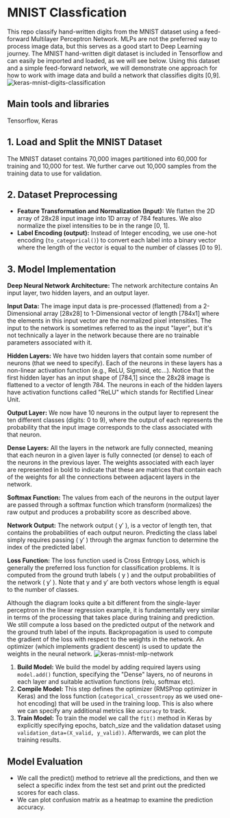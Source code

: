# MNIST Classfication
This repo classify hand-written digits from the MNIST dataset using a feed-forward Multilayer Perceptron Network. MLPs are not the preferred way to process image data, but this serves as a good start to Deep Learning journey. The MNIST hand-written digit dataset is included in Tensorflow and can easily be imported and loaded, as we will see below. Using this dataset and a simple feed-forward network, we will demonstrate one approach for how to work with image data and build a network that classifies digits [0,9].
![keras-mnist-digits-classification](https://github.com/galax19ksh/MNIST/assets/112553872/566802a5-d6f8-4201-9aee-f9ed63edd14c)


## Main tools and libraries
Tensorflow, Keras

## 1. Load and Split the MNIST Dataset
The MNIST dataset contains 70,000 images partitioned into 60,000 for training and 10,000 for test. We further carve out 10,000 samples from the training data to use for validation.

## 2. Dataset Preprocessing
* **Feature Transformation and Normalization (Input):** We flatten the 2D array of 28x28 input image into 1D array of 784 features. We also normalize the pixel intensities to be in the range [0, 1].
*  **Label Encoding (output):** Instead of Integer encoding, we use one-hot encoding (`to_categorical()`) to convert each label into a binary vector where the length of the vector is equal to the number of classes [0 to 9].

## 3. Model Implementation
**Deep Neural Network Architecture:** The network architecture contains An input layer, two hidden layers, and an output layer.

**Input Data:** The image input data is pre-processed (flattened) from a 2-Dimensional array [28x28] to 1-Dimensional vector of length [784x1] where the elements in this input vector are the normalized pixel intensities. The input to the network is sometimes referred to as the input "layer", but it's not technically a layer in the network because there are no trainable parameters associated with it.

**Hidden Layers:** We have two hidden layers that contain some number of neurons (that we need to specify). Each of the neurons in these layers has a non-linear activation function (e.g., ReLU, Sigmoid, etc...). Notice that the first hidden layer has an input shape of [784,1] since the 28x28 image is flattened to a vector of length 784. The neurons in each of the hidden layers have activation functions called "ReLU" which stands for Rectified Linear Unit.

**Output Layer:** We now have 10 neurons in the output layer to represent the ten different classes (digits: 0 to 9), where the output of each represents the probability that the input image corresponds to the class associated with that neuron.

**Dense Layers:** All the layers in the network are fully connected, meaning that each neuron in a given layer is fully connected (or dense) to each of the neurons in the previous layer. The weights associated with each layer are represented in bold to indicate that these are matrices that contain each of the weights for all the connections between adjacent layers in the network.

**Softmax Function:** The values from each of the neurons in the output layer are passed through a softmax function which transform (normalizes) the raw output and produces a probability score as described above.

**Network Output:** The network output ( y′ ), is a vector of length ten, that contains the probabilities of each output neuron. Predicting the class label simply requires passing ( y′ ) through the argmax function to determine the index of the predicted label.

**Loss Function:** The loss function used is Cross Entropy Loss, which is generally the preferred loss function for classification problems. It is computed from the ground truth labels ( y ) and the output probabilities of the network ( y′ ). Note that  y  and  y′  are both vectors whose length is equal to the number of classes.

Although the diagram looks quite a bit different from the single-layer perceptron in the linear regression example, it is fundamentally very similar in terms of the processing that takes place during training and prediction. We still compute a loss based on the predicted output of the network and the ground truth label of the inputs. Backpropagation is used to compute the gradient of the loss with respect to the weights in the network. An optimizer (which implements gradient descent) is used to update the weights in the neural network.
![keras-mnist-mlp-network](https://github.com/galax19ksh/MNIST/assets/112553872/de479d0d-80e6-4b76-9b38-10b61ce75cf8)

1. **Build Model:** We build the model by adding required layers using `model.add()` function, specifying the "Dense" layers, no of neurons in each layer and suitable activation functions (relu, softmax etc).
2. **Compile Model:** This step defines the optimizer (RMSProp optimizer in Keras) and the loss function (`categorical_crossentropy` as we used one-hot encoding) that will be used in the training loop. This is also where we can specify any additional metrics like `accuracy` to track.
3. **Train Model:** To train the model we call the `fit()` method in Keras by explicitly specifying epochs, batch_size and the validation dataset using  `validation_data=(X_valid, y_valid))`. Afterwards, we can plot the training results.

## Model Evaluation

* We call the predict() method to retrieve all the predictions, and then we select a specific index from the test set and print out the predicted scores for each class.
* We can plot confusion matrix as a heatmap to examine the prediction accuracy.









